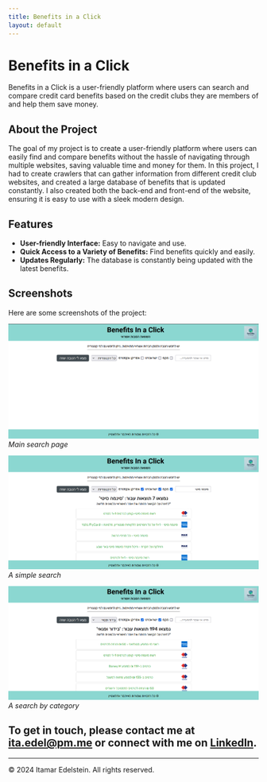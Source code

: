 ```yaml
---
title: Benefits in a Click
layout: default
---
```


# Benefits in a Click

Benefits in a Click is a user-friendly platform where users can search and compare credit card benefits based on the credit clubs they are members of and help them save money.

## About the Project

The goal of my project is to create a user-friendly platform where users can easily find and compare benefits without the hassle of navigating through multiple websites, saving valuable time and money for them.
In this project, I had to create crawlers that can gather information from different credit club websites, and created a large database of benefits that is updated constantly.
I also created both the back-end and front-end of the website, ensuring it is easy to use with a sleek modern design.

## Features

- **User-friendly Interface:** Easy to navigate and use.
- **Quick Access to a Variety of Benefits:** Find benefits quickly and easily.
- **Updates Regularly:** The database is constantly being updated with the latest benefits.

## Screenshots

Here are some screenshots of the project:

![Screenshot 1](images/image1.png)
*Main search page*

![Screenshot 2](images/image2.png)
*A simple search*

![Screenshot 3](images/image3.png)
*A search by category*


## To get in touch, please contact me at [ita.edel@pm.me](mailto:ita.edel@pm.me) or connect with me on [LinkedIn](https://www.linkedin.com/in/itamar-edelstein-868897204/).
---

&copy; 2024 Itamar Edelstein. All rights reserved.
